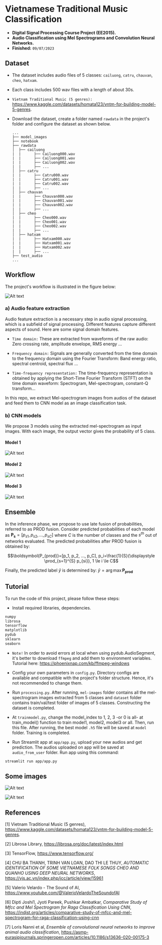 # Vietnamese Traditional Music Classification
- **Digital Signal Processing Course Project (EE2015).**
- **Audio Classification using Mel Spectrograms and Convolution Neural Networks.**
- **Finished:** ```09/07/2023```

## Dataset
- The dataset includes audio files of 5 classes:  ``cailuong``,  ``catru``,  ``chauvan``,  ``cheo``,  ``hatxam``.
- Each class includes 500 wav files with a length of about 30s.
- ``Vietnam Traditional Music (5 genres):`` https://www.kaggle.com/datasets/homata123/vntm-for-building-model-5-genres.
- Download the dataset, create a folder named ``rawdata`` in the project's folder and configure the dataset as shown below.
  
      ...
      ├── model_images
      ├── notebook
      ├── rawdata                   
      │  ├── cailuong 
      |  |      ├── Cailuong000.wav
      |  |      ├── Cailuong001.wav
      |  |      ├── Cailuong002.wav   
      |  |      ├── ...
      │  ├── catru    
      |  |      ├── Catru000.wav
      |  |      ├── Catru001.wav
      |  |      ├── Catru002.wav   
      |  |      ├── ...        
      │  ├── chauvan  
      |  |      ├── Chauvan000.wav
      |  |      ├── Chauvan001.wav
      |  |      ├── Chauvan002.wav   
      |  |      ├── ...   
      │  ├── cheo  
      |  |      ├── Cheo000.wav
      |  |      ├── Cheo001.wav
      |  |      ├── Cheo002.wav   
      |  |      ├── ...  
      │  ├── hatxam  
      |  |      ├── Hatxam000.wav
      |  |      ├── Hatxam001.wav
      |  |      ├── Hatxam002.wav   
      |  |      ├── ...              
      ├── test_audio
      ...

## Workflow
The project's workflow is illustrated in the figure below:

![Alt text](https://github.com/LTPhat/Vietnamese-Traditional-Music-Classification/blob/main/model_images/train_phase3.png)

### a) Audio feature extraction
Audio feature extraction is a necessary step in audio signal processing, which is a subfield of signal processing. Different features capture different aspects of sound. Here are some signal domain features.
- ``Time domain:`` These are extracted from waveforms of the raw audio: Zero crossing rate, amplitude envelope, RMS energy ...

- ``Frequency domain:`` Signals are generally converted from the time domain to the frequency domain using the Fourier Transform: Band energy ratio, spectral centroid, spectral flux ...

- ``Time-frequency representation:`` The time-frequency representation is obtained by applying the Short-Time Fourier Transform (STFT) on the time domain waveform: Spectrogram, Mel-spectrogram, constant-Q transform...

In this repo, we extract Mel-spectrogram images from audios of the dataset and feed them to CNN model as an image classification task.

### b) CNN models
We propose 3 models using the extracted mel-spectrogram as input images. With each image, the output vector gives the probability of 5 class.
#### Model 1

![Alt text](https://github.com/LTPhat/Vietnamese-Traditional-Music-Classification/blob/main/model_images/model1/model1_art.png)


#### Model 2

![Alt text](https://github.com/LTPhat/Vietnamese-Traditional-Music-Classification/blob/main/model_images/model2/model2_art.png)


#### Model 3

![Alt text](https://github.com/LTPhat/Vietnamese-Traditional-Music-Classification/blob/main/model_images/model3/model3_art.png)


## Ensemble

In the inference phase, we propose to use late fusion of probabilities, referred to as PROD fusion. Consider predicted probabilities of each model as $\boldsymbol{P_s} = [p_{s1}, p_{s2}, ..., p_{sC}]$  where $C$ is the number of classes and the $s^{th}$  out of  networks evaluated. The predicted probabilities after PROD fusion is obtained by:

$$\boldsymbol{P_{prod}}=[p_1, p_2, ..., p_C], p_i=\frac{1}{S}{\displaystyle \prod_{s=1}^{S}  p_{si}}, 1 \le i \le C$$

Finally, the predicted label $\hat{y}$ is determined by: $\hat{y}=\arg \max{\boldsymbol{P_{prod}}}$

## Tutorial

To run the code of this project, please follow these steps:
- Install required libraries, dependencies.
```sh
numpy
librosa
tensorflow
matplotlib
pydub
sklearn
seaborn
```
- ``Note!`` In order to avoid errors at local when using pydub.AudioSegment, it's better to download ``ffmpeg`` and add them to environment variables. Tutorial here: https://phoenixnap.com/kb/ffmpeg-windows
- Config your own parameters in ``config.py``. Directory configs are available and compatible with the project's folder structure. Hence, it's not recommended to change them.

- Run  ``processing.py``. After running, ``mel-images`` folder contains all the mel-spectrogram images extracted from 5 classes and ``dataset`` folder contains train/val/test folder of images of 5 classes. Constructing the dataset is completed.

- At ``trainmodel.py``, change the model_index to 1, 2, 3 -or 0 is all- at train_model() function to train model1, model2, model3 or all. Then, run this file.
After running, the best model ``.h5`` file will be saved at ``model`` folder. Training is completed.

- Run Streamlit app at ``app/app.py``, upload your new audios and get prediction. The audios uploaded on app will be saved at ``audio_from_user`` folder. Run app using this command:

```sh
streamlit run app/app.py
```

## Some images

![Alt text](https://github.com/LTPhat/Vietnamese-Traditional-Music-Classification/blob/main/app/images/app.png)


![Alt text](https://github.com/LTPhat/Vietnamese-Traditional-Music-Classification/blob/main/app/images/predict.png)


## References

[1] Vietnam Traditional Music (5 genres), https://www.kaggle.com/datasets/homata123/vntm-for-building-model-5-genres.

[2] Librosa Library, https://librosa.org/doc/latest/index.html

[3] TensorFlow, https://www.tensorflow.org/

[4] CHU BA THANH, TRINH VAN LOAN, DAO THI LE THUY, _AUTOMATIC IDENTIFICATION OF SOME VIETNAMESE FOLK
SONGS CHEO AND QUANHO USING DEEP NEURAL NETWORKS_, https://vjs.ac.vn/index.php/jcc/article/view/15961

[5] Valerio Velardo - The Sound of AI, https://www.youtube.com/@ValerioVelardoTheSoundofAI

[6] Dipti Joshi1, Jyoti Pareek, Pushkar Ambatkar, _Comparative Study of Mfcc and Mel Spectrogram for Raga Classification Using CNN_, https://indjst.org/articles/comparative-study-of-mfcc-and-mel-spectrogram-for-raga-classification-using-cnn

[7] Loris Nanni et al, _Ensemble of convolutional neural networks to improve animal audio classification_, https://asmp-eurasipjournals.springeropen.com/articles/10.1186/s13636-020-00175-3
